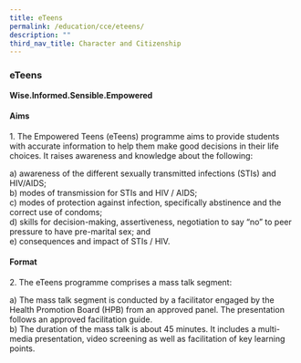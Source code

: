 ```yaml
---
title: eTeens
permalink: /education/cce/eteens/
description: ""
third_nav_title: Character and Citizenship
---
```

### eTeens

**Wise.Informed.Sensible.Empowered**

#### Aims

1\. The Empowered Teens (eTeens) programme aims to provide students with accurate information to help them make good decisions in their life choices. It raises awareness and knowledge about the following:

  

a) awareness of the different sexually transmitted infections (STIs) and HIV/AIDS;<br>
b) modes of transmission for STIs and HIV / AIDS;<br>
c) modes of protection against infection, specifically abstinence and the correct use of condoms;<br>
d) skills for decision-making, assertiveness, negotiation to say “no” to peer pressure to have pre-marital sex; and<br>
e) consequences and impact of STIs / HIV.

 
#### Format

2\.&nbsp;The eTeens programme comprises a mass talk segment:

a) The mass talk segment is conducted by a facilitator engaged by the Health Promotion Board (HPB) from an approved panel. The presentation follows an approved facilitation guide.<br>
b) The duration of the mass talk is about 45 minutes. It includes a multi- media presentation, video screening as well as facilitation of key learning points.